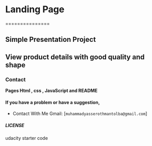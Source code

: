 # Landing Page 
===============	

## Simple Presentation Project 
View product details with good quality and shape
---------------	
### Contact 
**Pages Html , css , JavaScript and README**
#### If you have a problem or have a suggestion,
- Contact With Me Gmail: [`muhammadyasserothmantolba@gmail.com`]
##### LICENSE
udacity starter code

